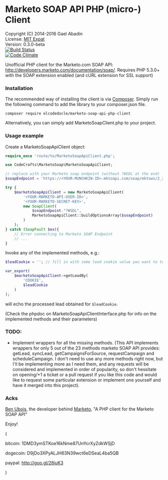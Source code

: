 Marketo SOAP API PHP (micro-) Client
====================================

 Copyright (C) 2014-2016 Gael Abadin<br/>
 License: [MIT Expat][1]<br />
 Version: 0.3.0-beta<br />
 [![Build Status](https://travis-ci.org/elcodedocle/marketo-soap-api-php-client.svg?branch=master)](https://travis-ci.org/elcodedocle/marketo-soap-api-php-client)<br />
 [![Code Climate](https://codeclimate.com/github/elcodedocle/marketo-soap-api-php-client.png)](https://codeclimate.com/github/elcodedocle/marketo-soap-api-php-client)

Unofficial PHP client for the Marketo.com SOAP API: http://developers.marketo.com/documentation/soap/. Requires PHP 5.3.0+ with the SOAP extension enabled (and cURL extension for SSL support)

### Installation

The recommended way of installing the client is via [Composer](http://getcomposer.org/). Simply run the following command to add the library to your composer.json file.

    composer require elcodedocle/marketo-soap-api-php-client

Alternatively, you can simply add MarketoSoapClient.php to your project.

### Usage example

Create a MarketoSoapApiClient object:

```php
require_once 'route/to/MarketoSoapApiClient.php';

use CodeCrafts\MarketoSoap\MarketoSoapApiClient;

// replace with your Marketo soap endpoint (without ?WSDL at the end)
$soapEndpoint = 'https://<YOUR-MUNCHKIN-ID>.mktoapi.com/soap/mktows/2_2';

try {
    $marketoSoapApiClient = new MarketoSoapApiClient(
        '<YOUR-MARKETO-API-USER-ID>',
        '<YOUR-MARKETO-SECRET-KEY>',
        new SoapClient(
            $soapEndpoint."?WSDL",
            MarketoSoapApiClient::buildOptionsArray($soapEndpoint)
        )
    );
} catch (SoapFault $ex){
    // Error connecting to Marketo SOAP Endpoint
    // ...
}
```

Invoke any of the implemented methods, e.g.:

```php
$leadCookie = ''; // fill in with some lead cookie value you want to test

var_export(
    $marketoSoapApiClient->getLeadBy(
        'COOKIE',
        $leadCookie
    )
);
```

will echo the processed lead obtained for `$leadCookie`.

(Check the phpdoc on MarketoSoapApiClientInterface.php for info on the implemented
methods and their parameters)

### TODO:

- Implement wrappers for all the missing methods. (This API implements
wrappers for only 5 out of the 23 methods marketo SOAP API provides: getLead,
syncLead, getCampaignsForSource, requestCampaign and scheduleCampaign. I don't
need to use any more methods right now, but I'll be implementing more as I need
them, and any requests will be considered and implemented in order of
popularity, so don't hessitate on opening/+1 a ticket or a pull request if you
like this code and would like to request some particular extension or implement
one yourself and have it merged into this project).

### Acks

[Ben Ubois](https://github.com/benubois), the developer behind
[Marketo](https://github.com/flickerbox/marketo),
"A PHP client for the Marketo SOAP API"


Enjoy!

(

bitcoin: 1DMD3ymSTKoe16kNme87UnYcrXyZdkWSjD

dogecoin: D9jDo3XPyALJH63N39wct6eDSeaL4ba5QB

paypal: http://goo.gl/28iuK3

)

[1]: https://raw.githubusercontent.com/elcodedocle/marketo-soap-api-php-client/master/LICENSE
